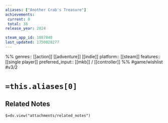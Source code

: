 ```yaml
---
aliases: ["Another Crab's Treasure"]
achievements:
 current: 0
 total: 38
release_year: 2024

steam_app_id: 1887840
last_updated: 1750028277
---
```

%%
genres:: [[action]] [[adventure]] [[indie]]
platform:: [[steam]]
features:: [[single player]]
preferred_input:: [[mkb]] / [[controller]]
%%
#game/wishlist
#v3/2

# `=this.aliases[0]`
## Related Notes
`$=dv.view("attachments/related_notes")`